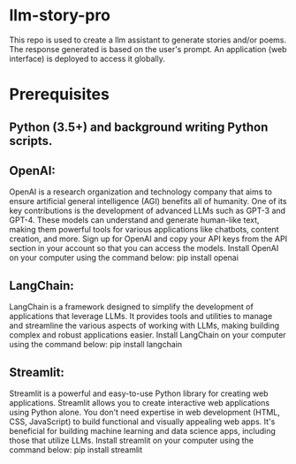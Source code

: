 # llm-story-pro
This repo is used to create a llm assistant to generate stories and/or poems. The response generated is based on the user's prompt. An application (web interface) is deployed to access it globally.

# Prerequisites
## Python (3.5+) and background writing Python scripts. 
## OpenAI: 
OpenAI is a research organization and technology company that aims to ensure artificial general intelligence (AGI) benefits all of humanity. One of its key contributions is the development of advanced LLMs such as GPT-3 and GPT-4. These models can understand and generate human-like text, making them powerful tools for various applications like chatbots, content creation, and more.
Sign up for OpenAI and copy your API keys from the API section in your account so that you can access the models.  Install OpenAI on your computer using the command below:
pip install openai

## LangChain:
LangChain is a framework designed to simplify the development of applications that leverage LLMs. It provides tools and utilities to manage and streamline the various aspects of working with LLMs, making building complex and robust applications easier.
Install LangChain on your computer using the command below:
pip install langchain
 
## Streamlit: 
Streamlit is a powerful and easy-to-use Python library for creating web applications. Streamlit allows you to create interactive web applications using Python alone. You don't need expertise in web development (HTML, CSS, JavaScript) to build functional and visually appealing web apps.
It's beneficial for building machine learning and data science apps, including those that utilize LLMs. Install streamlit on your computer using the command below:
pip install streamlit
